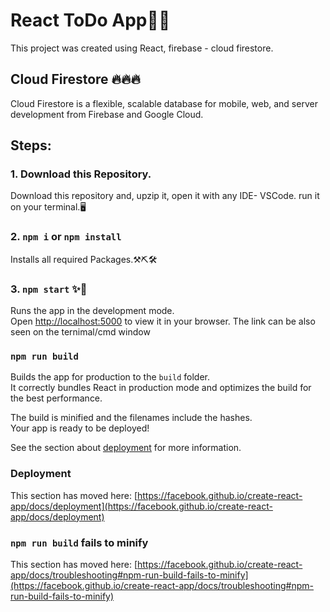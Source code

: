 # React ToDo App📝📓

This project was created using React, firebase - cloud firestore.

## Cloud Firestore 🔥🔥🔥

Cloud Firestore is a flexible, scalable database for mobile, web, and server development from Firebase and Google Cloud.

## Steps: 
### 1. Download this Repository.

Download this repository and, upzip it, open it with any IDE- VSCode. run it on your terminal.🖥

### 2. `npm i` or `npm install`

Installs all required Packages.⚒⛏🛠

### 3. `npm start` ✨💫

Runs the app in the development mode.\
Open [http://localhost:5000](http://localhost:5000) to view it in your browser.
The link can be also seen on the ternimal/cmd window

### `npm run build`

Builds the app for production to the `build` folder.\
It correctly bundles React in production mode and optimizes the build for the best performance.

The build is minified and the filenames include the hashes.\
Your app is ready to be deployed!

See the section about [deployment](https://facebook.github.io/create-react-app/docs/deployment) for more information.

### Deployment

This section has moved here: [https://facebook.github.io/create-react-app/docs/deployment](https://facebook.github.io/create-react-app/docs/deployment)

### `npm run build` fails to minify

This section has moved here: [https://facebook.github.io/create-react-app/docs/troubleshooting#npm-run-build-fails-to-minify](https://facebook.github.io/create-react-app/docs/troubleshooting#npm-run-build-fails-to-minify)
